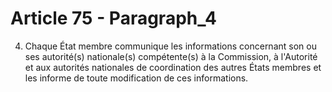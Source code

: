 # Article 75 - Paragraph_4

4. Chaque État membre communique les informations concernant son ou ses autorité(s) nationale(s) compétente(s) à la Commission, à l'Autorité et aux autorités nationales de coordination des autres États membres et les informe de toute modification de ces informations.
